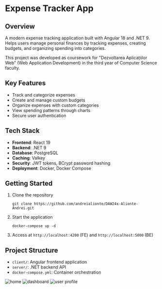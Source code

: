 # Expense Tracker App

## Overview
A modern expense tracking application built with Angular 18 and .NET 9. Helps users manage personal finances by tracking expenses, creating budgets, and organizing spending into categories.

This project was developed as coursework for "Dezvoltarea Aplicațiilor Web" (Web Application Development) in the third year of Computer Science faculty.

## Key Features
- Track and categorize expenses
- Create and manage custom budgets
- Organize expenses with custom categories
- View spending patterns through charts
- Secure user authentication

## Tech Stack
- **Frontend**: React 19
- **Backend**: .NET 9
- **Database**: PostgreSQL
- **Caching**: Valkey 
- **Security**: JWT tokens, BCrypt password hashing
- **Deployment**: Docker, Docker Compose

## Getting Started
1. Clone the repository
   ```
   git clone https://github.com/andreialionte/DAW24x-Alionte-Andrei.git
   ```

2. Start the application
   ```
   docker-compose up -d
   ```

3. Access at `http://localhost:4200` (FE) and `http://localhost:5000` (BE)

## Project Structure
- `client/`: Angular frontend application
- `server/`: .NET backend API
- `docker-compose.yml`: Container orchestration

![home](https://github.com/user-attachments/assets/d7cb9814-ca70-422f-91e6-b42a8a4634d0)
![dashboard](https://github.com/user-attachments/assets/e93ba610-4a97-4972-9df2-56696201eef8)
![user profile](https://github.com/user-attachments/assets/9e0c373b-c0f9-4986-9c36-9f1c4cbfeec4)

